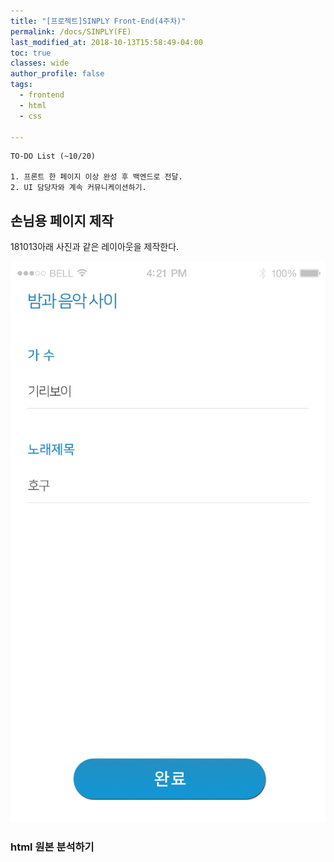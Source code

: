 ```yaml
---
title: "[프로젝트]SINPLY Front-End(4주차)"
permalink: /docs/SINPLY(FE)
last_modified_at: 2018-10-13T15:58:49-04:00
toc: true
classes: wide
author_profile: false
tags:
  - frontend
  - html
  - css

---
```


```
TO-DO List (~10/20)

1. 프론트 한 페이지 이상 완성 후 백엔드로 전달.
2. UI 담당자와 계속 커뮤니케이션하기.
```


## 손님용 페이지 제작

181013아래 사진과 같은 레이아웃을 제작한다.

![homework](/assets/images/guest-request-start-window.jpg)



### html 원본 분석하기
